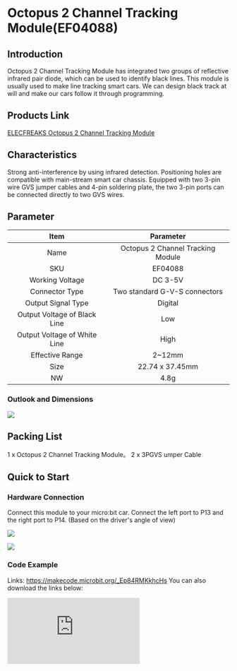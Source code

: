 ﻿# Octopus 2 Channel Tracking Module(EF04088)

## Introduction

Octopus 2 Channel Tracking Module has integrated two groups of reflective infrared pair diode, which can be used to identify black lines. This module is usually used to make line tracking smart cars. We can design black track at will and make our cars follow it through programming.

## Products Link

[ELECFREAKS Octopus 2 Channel Tracking Module](https://shop.elecfreaks.com/products/elecfreaks-octopus-2-channel-tracking-module?_pos=1&_sid=236c0a2c7&_ss=r)


## Characteristics

 Strong anti-interference by using infrared detection.
 Positioning holes are compatible with main-stream smart car chassis.
 Equipped with two 3-pin wire GVS jumper cables and 4-pin soldering plate,  the two 3-pin ports can be connected directly to two GVS wires.

## Parameter


Item | Parameter
:-: | :-:
Name|Octopus 2 Channel Tracking Module
SKU|EF04088
Working Voltage|DC 3-5V
Connector Type|Two standard G-V-S connectors
Output Signal Type|Digital
Output Voltage of Black Line|Low
Output Voltage of White Line|High
Effective Range|2~12mm
Size|22.74 x 37.45mm
NW|4.8g

### Outlook and Dimensions
![](https://wiki-media-ef.oss-cn-hongkong.aliyuncs.com/i18n/en/docusaurus-plugin-content-docs/current/microbit/sensor/octopus-sensors/sensor/images/u76NzbX.png)

## Packing List

 1 x Octopus 2 Channel Tracking Module。
 2 x 3PGVS umper Cable

## Quick to Start

### Hardware Connection
Connect this module to your micro:bit car.
Connect the left port to P13 and the right port to P14. (Based on the driver's angle of view)

![](https://wiki-media-ef.oss-cn-hongkong.aliyuncs.com/i18n/en/docusaurus-plugin-content-docs/current/microbit/sensor/octopus-sensors/sensor/images/iNdkjrq.jpg)

![](https://wiki-media-ef.oss-cn-hongkong.aliyuncs.com/i18n/en/docusaurus-plugin-content-docs/current/microbit/sensor/octopus-sensors/sensor/images/Y7tolMD.jpg)

### Code Example
Links: https://makecode.microbit.org/_Ep84RMKkhcHs
You can also download the links below:


<div
    style={{
        position: 'relative',
        paddingBottom: '60%',
        overflow: 'hidden',
    }}
>
    <iframe
        src="https://makecode.microbit.org/_Ep84RMKkhcHs"
        frameborder="0"
        sandbox="allow-popups allow-forms allow-scripts allow-same-origin"
        style={{
            position: 'absolute',
            width: '100%',
            height: '100%',
        }}
    />
</div>

### Result
Place the car on the black line, turn on the switch, then it will move forward along the black line.

## FAQ
